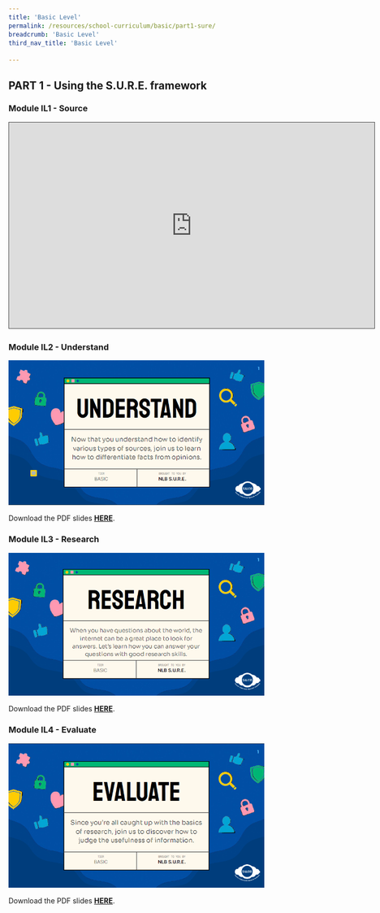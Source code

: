 ```yaml
---
title: 'Basic Level'
permalink: /resources/school-curriculum/basic/part1-sure/
breadcrumb: 'Basic Level'
third_nav_title: 'Basic Level'

---
```


## PART 1 - Using the S.U.R.E. framework



### Module IL1 - Source

<iframe src=https://nlb.ap.panopto.com/Panopto/Pages/Embed.aspx?id=3086fabd-a88c-4abd-9a3b-aff7001b926d&autoplay=false&offerviewer=true&showtitle=true&showbrand=true&captions=false&interactivity=all height="405" width="720" style="border: 1px solid #464646;" allowfullscreen allow="autoplay"></iframe>



### Module IL2 - Understand

![](../images/curriculum-IL2-basic.PNG)

Download the PDF slides **[HERE](https://go.gov.sg/sure-il2-basic-slides)**.



### Module IL3 - Research

![](../images/curriculum-IL3-basic.PNG)

Download the PDF slides **[HERE](https://go.gov.sg/sure-il3-basic-slides)**.



### Module IL4 - Evaluate

![](../images/curriculum-IL4-basic.PNG)

Download the PDF slides **[HERE](https://go.gov.sg/sure-il4-basic-slides)**.

